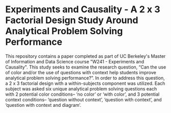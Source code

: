 # Experiments and Causality - A 2 x 3 Factorial Design Study Around Analytical Problem Solving Performance

This repository contains a paper completed as part of UC Berkeley's Master of Information and Data Science course "W241 - Experiments and Causality". This study seeks to examine the research question, “Can the use of color and/or the use of questions with context help students improve analytical problem solving performance?”. In order to address this question, a 2 x 3 factorial design with a within-subjects component was utilized. Each subject was asked six unique analytical problem solving questions each with 2 potential color conditions– ‘no color’ or ‘with color’, and 3 potential context conditions– ‘question without context’, ‘question with context’, and ‘question with context and diagram’. 
